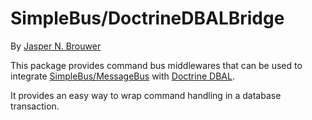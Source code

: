# SimpleBus/DoctrineDBALBridge

By [Jasper N. Brouwer](https://github.com/jaspernbrouwer)

This package provides command bus middlewares that can be used to integrate [SimpleBus/MessageBus](https://github.com/SimpleBus/MessageBus) with [Doctrine DBAL](https://github.com/doctrine/dbal).

It provides an easy way to wrap command handling in a database transaction.
